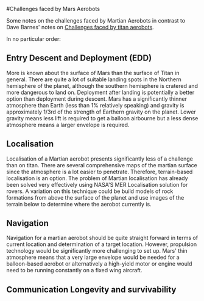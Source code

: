 #Challenges faced by Mars Aerobots

Some notes on the challenges faced by Martian Aerobots in contrast to Dave
Barnes' notes on [Challenges faced by titan aerobots](http://www.aber.ac.uk/~dcswww/Dept/Teaching/CourseNotes/current/CS36510/Titan%20Aerobot%20Notes.pdf).

In no particular order:

## Entry Descent and Deployment (EDD)

More is known about the surface of Mars than the surface of Titan in general.
There are quite a lot of suitable landing spots in the Northern hemisphere of
the planet, although the southern hemisphere is cratered and more dangerous to
land on. Deployment after landing is potentially a better option than
deployment during descent. Mars has a significantly thinner atmosphere than
Earth (less than 1% relatively speaking) and gravity is approximately 1/3rd of
the strength of Earthern gravity on the planet. Lower gravity means less lift
is required to get a balloon airbourne but a less dense atmosphere means a
larger envelope is required.

## Localisation

Localisation of a Martian aerobot presents significantly less of a challenge
than on titan. There are several comprehensive maps of the martian surface
since the atmosphere is a lot easier to penetrate. Therefore, terrain-based
localisation is an option. The problem of Martian localisation has already been
solved very effectively using NASA'S MER Localisation solution for rovers. A
variation on this technique could be build models of rock formations from above
the surface of the planet and use images of the terrain below to determine
where the aerobot currently is.

## Navigation

Navigation for a martian aerobot should be quite straight forward in terms of
current location and determination of a target location. However, propulsion
technology would be significantly more challenging to set up. Mars' thin
atmosphere means that a very large envelope would be needed for a balloon-based
aerobot or alternatively a high-yield motor or engine would need to be running
constantly on a fixed wing aircraft. 

## Communication Longevity and survivability
